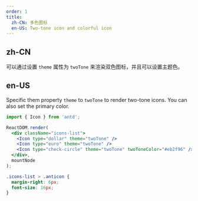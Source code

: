 ```yaml
---
order: 1
title:
  zh-CN: 多色图标
  en-US: Two-tone icon and colorful icon
---
```


## zh-CN

可以通过设置 `theme` 属性为 `twoTone` 来渲染双色图标，并且可以设置主题色。

## en-US

Specific them property `theme` to `twoTone` to render two-tone icons. You can also set the primary color.

````jsx
import { Icon } from 'antd';

ReactDOM.render(
  <div className="icons-list">
    <Icon type="dollar" theme="twoTone" />
    <Icon type="euro" theme="twoTone" />
    <Icon type="check-circle" theme="twoTone" twoToneColor="#eb2f96" />
  </div>,
  mountNode
);
````

```css
.icons-list > .anticon {
  margin-right: 6px;
  font-size: 16px;
}
```
